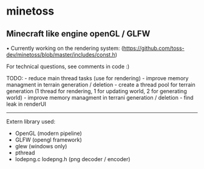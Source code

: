 # minetoss

Minecraft like engine openGL / GLFW
-----------------------------------------------

• Currently working on the rendering system: (https://github.com/toss-dev/minetoss/blob/master/includes/const.h)

For technical questions, see comments in code :)



TODO:
	- reduce main thread tasks (use for rendering)
	- improve memory managment in terrain generation / deletion
	- create a thread pool for terrain generation (1 thread for rendering, 1 for updating world, 2 for generating world)
	- improve memory managment in terrani generation / deletion
	- find leak in renderUI

--------------------------------------
Extern library used:
* OpenGL (modern pipeline)
* GLFW (opengl framework)
* glew (windows only)
* pthread
* lodepng.c lodepng.h (png decoder / encoder)
